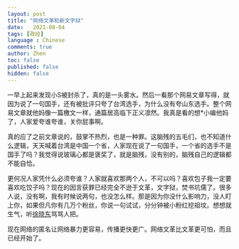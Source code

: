 ```yaml
---
layout: post
title: "网络文革和新文字狱"
date:   2021-08-04
tags: [政经]
language : Chinese
comments: true
author: Zhen
toc: false
published: false
hidden: false
---
```

一早上起来发现小S被封杀了，真的是一头雾水。然后一看那个网易文章写得，就因为说了一句国手，还有被批评只夸了台湾选手，为什么没有夸山东选手。整个网易文章就他妈像一篇檄文一样，通篇居高临下正义凛然。我真是看的想*小编他妈了，人家爱夸谁夸谁，关你屁事啊。

真的应了之前文章说的，鼓掌不热烈，也是一种罪。这脑残的五毛们，也不知道什么逻辑，天天喊着台湾是中国一个省，人家现在说了一句国手，一个省的选手不是国手了吗？我觉得说玻璃心都是褒奖了，就是脑残，没有别的，脑残自己的逻辑都不能自恰。

更何况人家凭什么必须夸谁？人家就喜欢那两个人，不可以吗？喜欢包子我一定要喜欢吃饺子吗？现在的因言获罪已经完全不逊于文革，文字狱，焚书坑儒了。很多人说，没有啊，我有时候说两句，也没怎么样。那是因为你没什么影响力，没人盯上你，如果但凡你有几万个粉丝，你说一句试试，分分钟被小粉红挖祖坟。想想就生气，听[徐晓东](https://youtu.be/C615ydqJoXY)骂骂人把。

现在网络的匿名让网络暴力更容易，传播更快更广。网络文革比文革更可怕，而且已经开始了。
<!--stackedit_data:
eyJoaXN0b3J5IjpbMzU1MjU3NzFdfQ==
-->